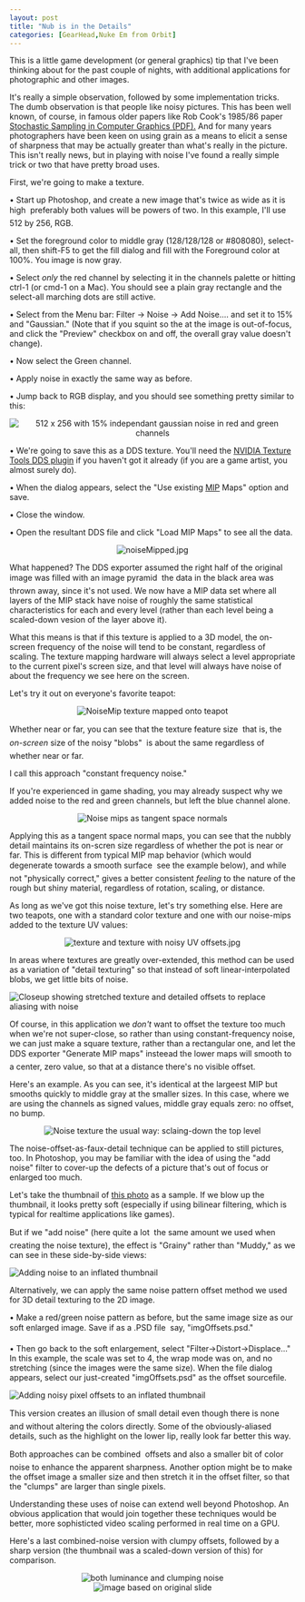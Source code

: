 ```yaml
---
layout: post
title: "Nub is in the Details"
categories: [GearHead,Nuke Em from Orbit]
---
```

This is a little game development (or general graphics) tip that I've been thinking about for the past couple of nights, with additional applications for photographic and other images.

It's really a simple observation, followed by some implementation tricks. The dumb observation is that people like noisy pictures. This has been well known, of course, in famous older papers like Rob Cook's 1985/86 paper <a href="http://graphics.pixar.com/StochasticSampling/paper.pdf">Stochastic Sampling in Computer Graphics (PDF).</a> And for many years photographers have been keen on using grain as a means to elicit a sense of sharpness that may be actually greater than what's really in the picture. This isn't really news, but in playing with noise I've found a really simple trick or two that have pretty broad uses.

First, we're going to make a texture.

&bull; Start up Photoshop, and create a new image that's twice as wide as it is high &#151; preferably both values will be powers of two. In this example, I'll use 512 by 256, RGB.

&bull; Set the foreground color to middle gray (128/128/128 or #808080), select-all, then shift-F5 to get the fill dialog and fill with the Foreground color at 100%. You image is now gray.

&bull; Select <i>only</i> the red channel by selecting it in the channels palette or hitting ctrl-1 (or cmd-1 on a Mac). You should see a plain gray rectangle and the select-all marching dots are still active.

&bull; Select from the Menu bar: Filter -> Noise -> Add Noise.... and set it to 15% and "Gaussian." (Note that if you squint so the at the image is out-of-focus, and click the "Preview" checkbox on and off, the overall gray value doesn't change).

&bull; Now select the Green channel.

&bull; Apply noise in exactly the same way as before.

&bull; Jump back to RGB display, and you should see something pretty similar to this:

<center><img title="512 x 256 with 15% independant gaussian noise in red and green channels" src="http://www.botzilla.com/blog/archives/512noise.jpg" class="img-responsive"  border="0" /></center>

&bull; We're going to save this as a DDS texture. You'll need the <a href="http://developer.nvidia.com/object/photoshop_dds_plugins.html">NVIDIA Texture Tools DDS plugin</a> if you haven't got it already (if you are a game artist, you almost surely do).

&bull; When the dialog appears, select the "Use existing <a href="http://en.wikipedia.org/wiki/Mip_map">MIP</a> Maps" option and save.

&bull; Close the window.

&bull; Open the resultant DDS file and click "Load MIP Maps" to see all the data.

<center><img alt="noiseMipped.jpg" src="http://www.botzilla.com/blog/pix2007/noiseMipped.jpg" class="img-responsive"  border="0" /></center>

What happened? The DDS exporter assumed the right half of the original image was filled with an image pyramid &#151; the data in the black area was thrown away, since it's not used. We now have a MIP data set where all layers of the MIP stack have noise of roughly the same statistical characteristics for each and every level (rather than each level being a scaled-down vesion of the layer above it). 

What this means is that if this texture is applied to a 3D model, the on-screen frequency of the noise will tend to be constant, regardless of scaling. The texture mapping hardware will always select a level appropriate to the current pixel's screen size, and that level will always have noise of about the frequency we see here on the screen.

Let's try it out on everyone's favorite teapot:

<center><img title="NoiseMip texture mapped onto teapot" src="http://www.botzilla.com/blog/pix2007/noisepots.jpg" class="img-responsive"  border="0" /></center>

Whether near or far, you can see that the texture feature size &#151; that is, the <i>on-screen</i> size of the noisy "blobs" &#151; is about the same regardless of whether near or far.

I call this approach "constant frequency noise."

If you're experienced in game shading, you may already suspect why we added noise to the red and green channels, but left the blue channel alone.

<center><img title="Noise mips as tangent space normals" src="http://www.botzilla.com/blog/pix2007/noisebumppots.jpg" class="img-responsive"  border="0" /></center>

Applying this as a tangent space normal maps, you can see that the nubbly detail maintains its on-scren size regardless of whether the pot is near or far. This is different from typical MIP map behavior (which would degenerate towards a smooth surface &#151; see the example below), and while not "physically correct," gives a better consistent <i>feeling</i> to the nature of the rough but shiny material, regardless of rotation, scaling, or distance.

As long as we've got this noise texture, let's try something else. Here are two teapots, one with a standard color texture and one with our noise-mips added to the texture UV values:

<center><img title="texture and texture with noisy UV offsets.jpg" src="http://www.botzilla.com/blog/pix2007/offsetNoise1.jpg" class="img-responsive"  border="0" /></center>

In areas where textures are greatly over-extended, this method can be used as a variation of "detail texturing" so that instead of soft linear-interpolated blobs, we get little bits of noise.

<img title="Closeup showing stretched texture and detailed offsets to replace aliasing with noise" src="http://www.botzilla.com/blog/pix2007/CloseupOffset.jpg" class="img-responsive" border="0" />

Of course, in this application we <i>don't</i> want to offset the texture too much when we're not super-close, so rather than using constant-frequency noise, we can just make a square texture, rather than a rectangular one, and let the DDS exporter "Generate MIP maps" insteead &#151; the lower maps will smooth to a center, zero value, so that at a distance there's no visible offset.

Here's an example. As you can see, it's identical at the largeest MIP but smooths quickly to middle gray at the smaller sizes. In this case, where we are using the channels as signed values, middle gray equals zero: no offset, no bump.

<center><img title="Noise texture the usual way: sclaing-down the top level" src="http://www.botzilla.com/blog/archives/noiseMipped2.jpg" class="img-responsive"  border="0" /></center>

The noise-offset-as-faux-detail technique can be applied to still pictures, too. In Photoshop, you may be familiar with the idea of using the "add noise" filter to cover-up the defects of a picture that's out of focus or enlarged too much.

Let's take the thumbnail of <a href="http://www.botzilla.com/photo/Sampler/5RT.html">this photo</a> as a sample. If we blow up the thumbnail, it looks pretty soft (especially if using bilinear filtering, which is typical for realtime applications like games).

But if we "add noise" (here quite a lot &#151; the same amount we used when creating the noise texture), the effect is "Grainy" rather than "Muddy," as we can see in these side-by-side views:

<img title="Adding noise to an inflated thumbnail" src="http://www.botzilla.com/blog/pix2007/AddNoise.jpg" class="img-responsive"  border="0" />

Alternatively, we can apply the same noise pattern offset method we used for 3D detail texturing to the 2D image.

&bull; Make a red/green noise pattern as before, but the same image size as our soft enlarged image. Save if as a .PSD file &#151; say, "imgOffsets.psd."

&bull; Then go back to the soft enlargement, select "Filter->Distort->Displace..." In this example, the scale was set to 4, the wrap mode was on, and no stretching (since the images were the same size). When the file dialog appears, select our just-created "imgOffsets.psd" as the offset sourcefile.

<img title="Adding noisy pixel offsets to an inflated thumbnail" src="http://www.botzilla.com/blog/pix2007/AddNoiseOffset.jpg" class="img-responsive"  border="0" />

This version creates an illusion of small detail even though there is none &#151; and without altering the colors directly. Some of the obviously-aliased details, such as the highlight on the lower lip, really look far better this way.

Both approaches can be combined &#151; offsets and also a smaller bit of color noise to enhance the apparent sharpness. Another option might be to make the offset image a smaller size and then stretch it in the offset filter, so that the "clumps" are larger than single pixels.

Understanding these uses of noise can extend well beyond Photoshop. An obvious application that would join together these techniques would be better, more sophisticted video scaling performed in real time on a GPU.

Here's a last combined-noise version with clumpy offsets, followed by a sharp version (the thumbnail was a scaled-down version of this) for comparison.

<center><img alt="both luminance and clumping noise" src="http://www.botzilla.com/blog/pix2007/both.jpg" class="img-responsive"  border="0" /></center>

<center><img alt="image based on original slide" src="http://www.botzilla.com/photo/Sampler/5RT.jpg" class="img-responsive"  border="0" /></center>


